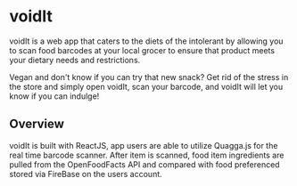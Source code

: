 # voidIt

voidIt is a web app that caters to the diets of the intolerant by allowing you to scan food barcodes at your local grocer to ensure that product meets your dietary needs and restrictions.

Vegan and don't know if you can try that new snack? Get rid of the stress in the store and simply open voidIt, scan your barcode, and voidIt will let you know if you can indulge!

## Overview

voidIt is built with ReactJS, app users are able to utilize Quagga.js for the real time barcode scanner. After item is scanned, food item ingredients are pulled from the 
OpenFoodFacts API and compared with food preferenced stored via FireBase on the users account. 


